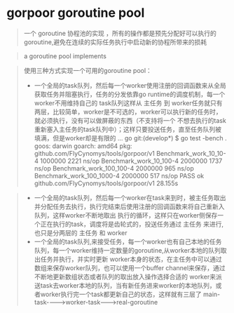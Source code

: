# gorpoor goroutine pool

>  一个 goroutine 协程池的实现 ，所有的操作都是预先分配好可以执行的goroutine,避免在连续的实际任务执行中启动新的协程所带来的损耗

>  a goroutine pool implements

>  使用三种方式实现一个可用的goroutine pool：
>  * 一个全局的task队列，然后每一个worker使用注册的回调函数来从全局获取任务并阻塞执行，任务的分发依靠go runtime的调度机制，每一个worker不用维持自己的
>  task队列这样从 主任务 到 worker任务就只有两层，比较简单，worker是不可选的，worker可以执行新的任务时，就必须执行，没有可以做屏蔽的东西（不支持将一个
>  不想去执行的task重新塞入主任务的task队列中）；这样只要投送任务，直至任务队列被填满，但是worker却是有限的
... go
git:(develop*) $ go test -bench .
goos: darwin
goarch: amd64
pkg: github.com/FlyCynomys/tools/gorpoor/v1
Benchmark_work_10_10-4           1000000              2221 ns/op
Benchmark_work_10_100-4          2000000              1737 ns/op
Benchmark_work_100_100-4         2000000               965 ns/op
Benchmark_work_100_1000-4        2000000               517 ns/op
PASS
ok      github.com/FlyCynomys/tools/gorpoor/v1  28.155s


>  * 一个全局的task队列，然后每一个worker在task来到时，被主任务取出并分配任务去执行，执行完结束后使用注册的回调函数来将自己重新入队列，这样worker不断地取出
>  执行的循环，这样只在worker侧保存一个正在执行的task，调度将是齿轮式的，投送任务通过 主任务 来进行,也只是分两层的 主任务 和 worker
>  * 一个全局的task队列,来接受任务，每一个worker也有自己本地的任务队列，每一个worker维持一定数量的goroutine,从worker本地的队列取出任务并执行，并实时更新
>  worker本身的状态，在主任务中可以通过数组来保存worker队列，也可以使用一个buffer channel来保存，通过不断地更新数组状态或者队列的取出放入操作选择合适的
>  worker来派送task去worker本地的队列，当有新任务进来worker的本地队列，或者worker执行完一个task都更新自己的状态，这样就有三层了
>  main-task---->worker-task--->real-goroutine
